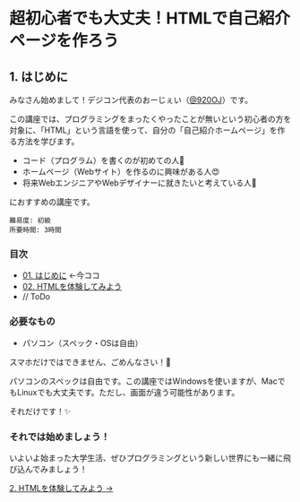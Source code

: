 # 超初心者でも大丈夫！HTMLで自己紹介ページを作ろう

## 1. はじめに
みなさん始めまして！デジコン代表のおーじぇい（[@920OJ](https://twitter.com/920oj)）です。

この講座では、プログラミングをまったくやったことが無いという初心者の方を対象に、「HTML」という言語を使って、自分の「自己紹介ホームページ」を作る方法を学びます。

- コード（プログラム）を書くのが初めての人🤔
- ホームページ（Webサイト）を作るのに興味がある人😍
- 将来WebエンジニアやWebデザイナーに就きたいと考えている人😤

におすすめの講座です。

```
難易度: 初級
所要時間: 3時間
```

### 目次
- [01. はじめに](01.md) ←今ココ
- [02. HTMLを体験してみよう](02.md)
- // ToDo

### 必要なもの
- パソコン（スペック・OSは自由）

スマホだけではできません、ごめんなさい！🙇

パソコンのスペックは自由です。この講座ではWindowsを使いますが、MacでもLinuxでも大丈夫です。ただし、画面が違う可能性があります。

それだけです！✨

### それでは始めましょう！

いよいよ始まった大学生活、ぜひプログラミングという新しい世界にも一緒に飛び込んでみましょう！

[2. HTMLを体験してみよう ->](02.md)
